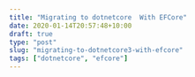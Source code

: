 ```yaml
---
title: "Migrating to dotnetcore  With EFCore"
date: 2020-01-14T20:57:48+10:00
draft: true
type: "post"
slug: "migrating-to-dotnetcore3-with-efcore"
tags: ["dotnetcore", "efcore"]
---
```




<!--more-->  

